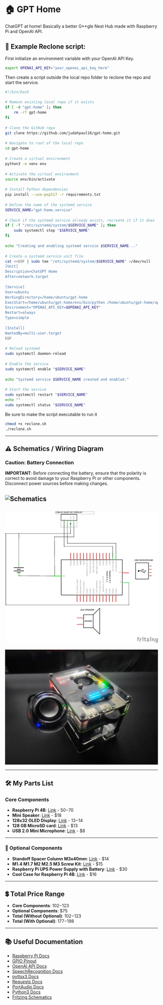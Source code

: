 # 🏠 GPT Home
ChatGPT at home! Basically a better G**gle Nest Hub made with Raspberry Pi and OpenAI API.

## 📜 Example Reclone script:
First initialize an environment variable with your OpenAI API Key.
```bash
export OPENAI_API_KEY="your_openai_api_key_here"
```
Then create a script outside the local repo folder to reclone the repo and start the service.
```bash
#!/bin/bash

# Remove existing local repo if it exists
if [ -d "gpt-home" ]; then
    rm -rf gpt-home
fi

# Clone the GitHub repo
git clone https://github.com/judahpaul16/gpt-home.git

# Navigate to root of the local repo
cd gpt-home

# Create a virtual environment
python3 -m venv env

# Activate the virtual environment
source env/bin/activate

# Install Python dependencies
pip install --use-pep517 -r requirements.txt

# Define the name of the systemd service
SERVICE_NAME="gpt-home.service"

# Check if the systemd service already exists, recreate it if it does
if [ -f "/etc/systemd/system/$SERVICE_NAME" ]; then
    sudo systemctl stop "$SERVICE_NAME"
fi

echo "Creating and enabling systemd service $SERVICE_NAME..."

# Create a systemd service unit file
cat <<EOF | sudo tee "/etc/systemd/system/$SERVICE_NAME" >/dev/null
[Unit]
Description=ChatGPT Home
After=network.target

[Service]
User=ubuntu
WorkingDirectory=/home/ubuntu/gpt-home
ExecStart=/home/ubuntu/gpt-home/env/bin/python /home/ubuntu/gpt-home/app.py
Environment="OPENAI_API_KEY=$OPENAI_API_KEY"
Restart=always
Type=simple

[Install]
WantedBy=multi-user.target
EOF

# Reload systemd
sudo systemctl daemon-reload

# Enable the service
sudo systemctl enable "$SERVICE_NAME"

echo "Systemd service $SERVICE_NAME created and enabled."

# Start the service
sudo systemctl restart "$SERVICE_NAME"
echo ""
sudo systemctl status "$SERVICE_NAME"
```
Be sure to make the script executable to run it
```bash
chmod +x reclone.sh
./reclone.sh
```

---

## ⚠️ Schematics / Wiring Diagram
### Caution: Battery Connection
**IMPORTANT**: Before connecting the battery, ensure that the polarity is correct to avoid damage to your Raspberry Pi or other components. Disconnect power sources before making changes.

![Schematics](schematic_bb.png)  
---
![Schematics](schematic_schem.png)  
---
![My Build](my_build.jpg)  

---

## 🛠 My Parts List

### Core Components
- **Raspberry Pi 4B**: [Link](https://a.co/d/aH6YCXY) - $50-$70
- **Mini Speaker**: [Link](https://a.co/d/9bN8LZ2) - $18
- **128x32 OLED Display**: [Link](https://a.co/d/4Scrfjq) - $13-$14
- **128 GB MicroSD card**: [Link](https://a.co/d/0SxSg7O) - $13
- **USB 2.0 Mini Microphone**: [Link](https://a.co/d/eIrQUXC) - $8

---

### 🌟 Optional Components
- **Standoff Spacer Column M3x40mm**: [Link](https://a.co/d/ees6oEA) - $14
- **M1.4 M1.7 M2 M2.5 M3 Screw Kit**: [Link](https://a.co/d/4XJwiBY) - $15
- **Raspberry Pi UPS Power Supply with Battery**: [Link](https://a.co/d/1rMMCPR) - $30
- **Cool Case for Raspberry Pi 4B**: [Link](https://a.co/d/idSKJIG) - $16

---

## 💲 Total Price Range
- **Core Components**: $102-$123
- **Optional Components**: $75
- **Total (Without Optional)**: $102-$123
- **Total (With Optional)**: $177-$198

---

## 📚 Useful Documentation
- [Raspberry Pi Docs](https://www.raspberrypi.com/documentation)
- [GPIO Pinout](https://www.raspberrypi.com/documentation/computers/images/GPIO-Pinout-Diagram-2.png)
- [OpenAI API Docs](https://beta.openai.com/docs/introduction)
- [SpeechRecognition Docs](https://pypi.org/project/SpeechRecognition/)
- [pyttsx3 Docs](https://pypi.org/project/pyttsx3/)
- [Requests Docs](https://pypi.org/project/requests/)
- [PortAudio Docs](http://www.portaudio.com/docs/v19-doxydocs/index.html)
- [Python3 Docs](https://docs.python.org/3/)
- [Fritzing Schematics](https://fritzing.org/)
